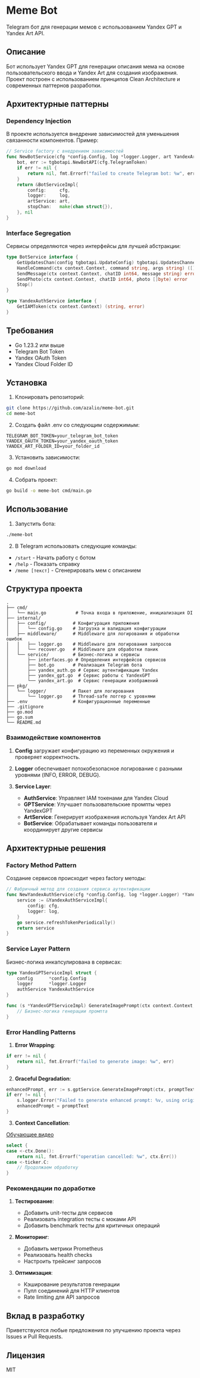 # Meme Bot

Telegram бот для генерации мемов с использованием Yandex GPT и Yandex Art API.

## Описание

Бот использует Yandex GPT для генерации описания мема на основе пользовательского ввода и Yandex Art для создания изображения. Проект построен с использованием принципов Clean Architecture и современных паттернов разработки.

## Архитектурные паттерны

### Dependency Injection

В проекте используется внедрение зависимостей для уменьшения связанности компонентов. Пример:

```go
// Service factory с внедрением зависимостей
func NewBotService(cfg *config.Config, log *logger.Logger, art YandexArtService) (*BotServiceImpl, error) {
    bot, err := tgbotapi.NewBotAPI(cfg.TelegramToken)
    if err != nil {
        return nil, fmt.Errorf("failed to create Telegram bot: %w", err)
    }
    return &BotServiceImpl{
        config:     cfg,
        logger:     log,
        artService: art,
        stopChan:   make(chan struct{}),
    }, nil
}
```

### Interface Segregation

Сервисы определяются через интерфейсы для лучшей абстракции:

```go
type BotService interface {
    GetUpdatesChan(config tgbotapi.UpdateConfig) tgbotapi.UpdatesChannel
    HandleCommand(ctx context.Context, command string, args string) ([]byte, error)
    SendMessage(ctx context.Context, chatID int64, message string) error
    SendPhoto(ctx context.Context, chatID int64, photo []byte) error
    Stop()
}

type YandexAuthService interface {
    GetIAMToken(ctx context.Context) (string, error)
}
```

## Требования

- Go 1.23.2 или выше
- Telegram Bot Token
- Yandex OAuth Token
- Yandex Cloud Folder ID

## Установка

1. Клонировать репозиторий:
```bash
git clone https://github.com/azalio/meme-bot.git
cd meme-bot
```

2. Создать файл .env со следующим содержимым:
```env
TELEGRAM_BOT_TOKEN=your_telegram_bot_token
YANDEX_OAUTH_TOKEN=your_yandex_oauth_token
YANDEX_ART_FOLDER_ID=your_folder_id
```

3. Установить зависимости:
```bash
go mod download
```

4. Собрать проект:
```bash
go build -o meme-bot cmd/main.go
```

## Использование

1. Запустить бота:
```bash
./meme-bot
```

2. В Telegram использовать следующие команды:
- `/start` - Начать работу с ботом
- `/help` - Показать справку
- `/meme [текст]` - Сгенерировать мем с описанием

## Структура проекта

```
.
├── cmd/
│   └── main.go           # Точка входа в приложение, инициализация DI
├── internal/
│   ├── config/          # Конфигурация приложения
│   │   └── config.go    # Загрузка и валидация конфигурации
│   ├── middleware/      # Middleware для логирования и обработки ошибок
│   │   ├── logger.go    # Middleware для логирования запросов
│   │   └── recover.go   # Middleware для обработки паник
│   └── service/         # Бизнес-логика и сервисы
│       ├── interfaces.go # Определения интерфейсов сервисов
│       ├── bot.go       # Реализация Telegram бота
│       ├── yandex_auth.go # Сервис аутентификации Yandex
│       ├── yandex_gpt.go  # Сервис работы с YandexGPT
│       └── yandex_art.go  # Сервис генерации изображений
├── pkg/
│   └── logger/          # Пакет для логирования
│       └── logger.go    # Thread-safe логгер с уровнями
├── .env                 # Конфигурационные переменные
├── .gitignore
├── go.mod
├── go.sum
└── README.md
```

### Взаимодействие компонентов

1. **Config** загружает конфигурацию из переменных окружения и проверяет корректность.

2. **Logger** обеспечивает потокобезопасное логирование с разными уровнями (INFO, ERROR, DEBUG).

3. **Service Layer**:
   - **AuthService**: Управляет IAM токенами для Yandex Cloud
   - **GPTService**: Улучшает пользовательские промпты через YandexGPT
   - **ArtService**: Генерирует изображения используя Yandex Art API
   - **BotService**: Обрабатывает команды пользователя и координирует другие сервисы

## Архитектурные решения

### Factory Method Pattern

Создание сервисов происходит через factory методы:

```go
// Фабричный метод для создания сервиса аутентификации
func NewYandexAuthService(cfg *config.Config, log *logger.Logger) *YandexAuthServiceImpl {
    service := &YandexAuthServiceImpl{
        config: cfg,
        logger: log,
    }
    go service.refreshTokenPeriodically()
    return service
}
```

### Service Layer Pattern

Бизнес-логика инкапсулирована в сервисах:

```go
type YandexGPTServiceImpl struct {
    config      *config.Config
    logger      *logger.Logger
    authService YandexAuthService
}

func (s *YandexGPTServiceImpl) GenerateImagePrompt(ctx context.Context, userPrompt string) (string, error) {
    // Бизнес-логика генерации промпта
}
```

### Error Handling Patterns

1. **Error Wrapping**:
```go
if err != nil {
    return nil, fmt.Errorf("failed to generate image: %w", err)
}
```

2. **Graceful Degradation**:
```go
enhancedPrompt, err := s.gptService.GenerateImagePrompt(ctx, promptText)
if err != nil {
    s.logger.Error("Failed to generate enhanced prompt: %v, using original prompt", err)
    enhancedPrompt = promptText
}
```

3. **Context Cancellation**:

[Обучающее видео](https://www.youtube.com/watch?v=Fjkckov4F38)

```go
select {
case <-ctx.Done():
    return nil, fmt.Errorf("operation cancelled: %w", ctx.Err())
case <-ticker.C:
    // Продолжаем обработку
}
```

### Рекомендации по доработке

1. **Тестирование**:
   - Добавить unit-тесты для сервисов
   - Реализовать integration тесты с моками API
   - Добавить benchmark тесты для критичных операций

2. **Мониторинг**:
   - Добавить метрики Prometheus
   - Реализовать health checks
   - Настроить трейсинг запросов

3. **Оптимизация**:
   - Кэширование результатов генерации
   - Пулл соединений для HTTP клиентов
   - Rate limiting для API запросов

## Вклад в разработку

Приветствуются любые предложения по улучшению проекта через Issues и Pull Requests.

## Лицензия

MIT